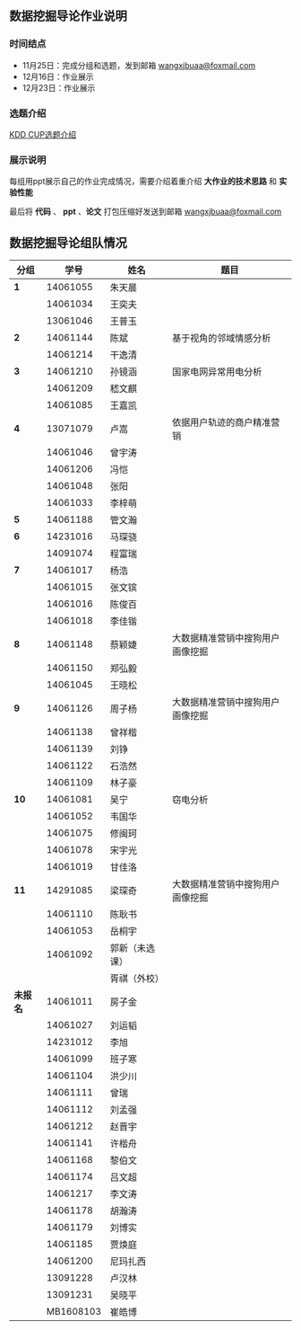 ## 数据挖掘导论作业说明

### 时间结点

- 11月25日：完成分组和选题，发到邮箱 [wangxjbuaa@foxmail.com](mailto:wangxjbuaa@foxmail.com)
- 12月16日：作业展示
- 12月23日：作业展示

### 选题介绍

[KDD CUP选题介绍](http://sugarspectre.github.io/kddcup.html)

### 展示说明

每组用ppt展示自己的作业完成情况，需要介绍着重介绍 **大作业的技术思路** 和 **实验性能** 

最后将 **代码** 、 **ppt** 、**论文** 打包压缩好发送到邮箱  [wangxjbuaa@foxmail.com](mailto:wangxjbuaa@foxmail.com)

## 数据挖掘导论组队情况

| 分组      | 学号        | 姓名      | 题目               |
| ------- | --------- | ------- | ---------------- |
| **1**   | 14061055  | 朱天晨     |                  |
|         | 14061034  | 王奕夫     |                  |
|         | 13061046  | 王普玉     |                  |
| **2**   | 14061144  | 陈斌      | 基于视角的邻域情感分析      |
|         | 14061214  | 干逸清     |                  |
| **3**   | 14061210  | 孙镜涵     | 国家电网异常用电分析       |
|         | 14061209  | 嵇文麒     |                  |
|         | 14061085  | 王嘉凯     |                  |
| **4**   | 13071079  | 卢嵩      | 依据用户轨迹的商户精准营销    |
|         | 14061046  | 曾宇涛     |                  |
|         | 14061206  | 冯恺      |                  |
|         | 14061048  | 张阳      |                  |
|         | 14061033  | 李梓萌     |                  |
| **5**   | 14061188  | 管文瀚     |                  |
| **6**   | 14231016  | 马琛骁     |                  |
|         | 14091074  | 程富瑞     |                  |
| **7**   | 14061017  | 杨浩      |                  |
|         | 14061015  | 张文镔     |                  |
|         | 14061016  | 陈俊百     |                  |
|         | 14061018  | 李佳锴     |                  |
| **8**   | 14061148  | 蔡颖婕     | 大数据精准营销中搜狗用户画像挖掘 |
|         | 14061150  | 郑弘毅     |                  |
|         | 14061045  | 王晓松     |                  |
| **9**   | 14061126  | 周子杨     | 大数据精准营销中搜狗用户画像挖掘 |
|         | 14061138  | 曾祥楷     |                  |
|         | 14061139  | 刘铮      |                  |
|         | 14061122  | 石浩然     |                  |
|         | 14061109  | 林子豪     |                  |
| **10**  | 14061081  | 吴宁      | 窃电分析             |
|         | 14061052  | 韦国华     |                  |
|         | 14061075  | 修闽珂     |                  |
|         | 14061078  | 宋宇光     |                  |
|         | 14061019  | 甘佳洛     |                  |
| **11**  | 14291085  | 梁琛奇     | 大数据精准营销中搜狗用户画像挖掘 |
|         | 14061110  | 陈耿书     |                  |
|         | 14061053  | 岳桐宇     |                  |
|         | 14061092  | 郭新（未选课） |                  |
|         |           | 胥祺（外校）  |                  |
| **未报名** | 14061011  | 房子金     |                  |
|         | 14061027  | 刘运韬     |                  |
|         | 14231012  | 李旭      |                  |
|         | 14061099  | 班子寒     |                  |
|         | 14061104  | 洪少川     |                  |
|         | 14061111  | 曾瑞      |                  |
|         | 14061112  | 刘孟强     |                  |
|         | 14061212  | 赵晋宇     |                  |
|         | 14061141  | 许楷舟     |                  |
|         | 14061168  | 黎伯文     |                  |
|         | 14061174  | 吕文超     |                  |
|         | 14061217  | 李文涛     |                  |
|         | 14061178  | 胡瀚涛     |                  |
|         | 14061179  | 刘博实     |                  |
|         | 14061185  | 贾焕庭     |                  |
|         | 14061200  | 尼玛扎西    |                  |
|         | 13091228  | 卢汉林     |                  |
|         | 13091231  | 吴晓平     |                  |
|         | MB1608103 | 崔皓博     |                  |



